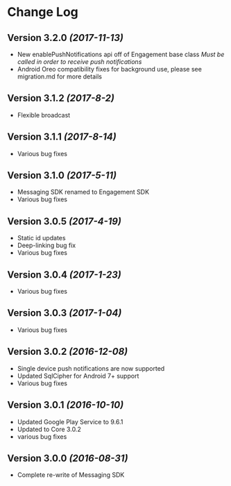 Change Log
==========

Version 3.2.0 *(2017-11-13)*
----------------------------
* New enablePushNotifications api off of Engagement base class *Must be called in order to receive push notifications*
* Android Oreo compatibility fixes for background use, please see migration.md for more details

Version 3.1.2 *(2017-8-2)*
----------------------------
* Flexible broadcast

Version 3.1.1 *(2017-8-14)*
----------------------------
* Various bug fixes

Version 3.1.0 *(2017-5-11)*
----------------------------
* Messaging SDK renamed to Engagement SDK
* Various bug fixes

Version 3.0.5 *(2017-4-19)*
----------------------------
* Static id updates
* Deep-linking bug fix
* Various bug fixes

Version 3.0.4 *(2017-1-23)*
----------------------------
* Various bug fixes

Version 3.0.3 *(2017-1-04)*
----------------------------
* Various bug fixes

Version 3.0.2 *(2016-12-08)*
----------------------------
* Single device push notifications are now supported
* Updated SqlCipher for Android 7+ support
* Various bug fixes

Version 3.0.1 *(2016-10-10)*
----------------------------
* Updated Google Play Service to 9.6.1
* Updated to Core 3.0.2
* various bug fixes

Version 3.0.0 *(2016-08-31)*
----------------------------
* Complete re-write of Messaging SDK
